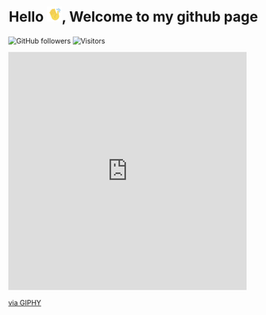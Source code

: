 <h1 align="center"> Hello <img src="https://github.com/Luandre11/Luandre11/blob/main/images/handHi-unscreen.gif" alt="Wavy Hand" width="30px">, Welcome to my github page</h1>


<h3 align="center"> </h3>



![GitHub followers](https://img.shields.io/github/followers/Luandre11?style=social)
![Visitors](https://visitor-badge.laobi.icu/badge?page_id=Luandre11.Luandre11) 

<iframe src="https://giphy.com/embed/frSfC5NcmyF7q" width="480" height="480" style="" frameBorder="0" class="giphy-embed" allowFullScreen></iframe><p><a href="https://giphy.com/gifs/kid-2011-frSfC5NcmyF7q">via GIPHY</a></p>
